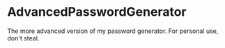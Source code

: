 # AdvancedPasswordGenerator
 The more advanced version of my password generator.
For personal use, don't steal.
